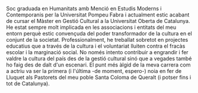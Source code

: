 Soc graduada en Humanitats amb Menció en Estudis Moderns i Contemporanis per la Universitat Pompeu Fabra i actualment estic acabant de cursar el Màster en Gestió Cultural a la Universitat Oberta de Catalunya. He estat sempre molt implicada en les associacions i entitats del meu entorn perquè estic convençuda del poder transformador de la cultura en el conjunt de la societat. Professionalment, he treballat sobretot en projectes educatius que a través de la cultura i el voluntariat lluiten contra el fracàs escolar i la marginació social. No només intento contribuir a engrandir i fer valdre la cultura del país des de la gestió cultural sinó que a vegades també ho faig des de dalt d'un escenari. El punt més àlgid de la meva carrera com a actriu va ser la primera (i l'última -de moment, espero-) noia en fer de Lluquet als Pastorets del meu poble Santa Coloma de Queralt (i potser fins i tot de Catalunya).
